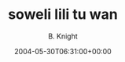 ---
title: 'soweli lili tu wan'
posts: 2
hash: 't239'
author: 'B. Knight'
date: 2004-05-30T06:31:00+00:00
sources:
  - http://forums.tokipona.org/viewtopic.php%3Ft=239.html
---